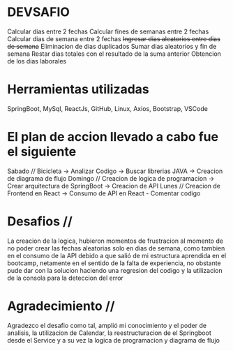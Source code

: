 # DEVSAFIO

 Calcular dias entre 2 fechas
 Calcular fines de semanas entre 2 fechas
 Calcular dias de semana entre 2 fechas
 ~~Ingresar dias aleatorios entre dias de semana~~
 Eliminacion de dias duplicados
 Sumar dias aleatorios y fin de semana
 Restar dias totales con el resultado de la suma anterior
 Obtencion de los dias laborales

# Herramientas utilizadas
SpringBoot, MySql, ReactJs, GitHub, Linux, Axios, Bootstrap, VSCode

# El plan de accion llevado a cabo fue el siguiente
 Sabado // Bicicleta -> Analizar Codigo -> Buscar librerias JAVA -> Creacion de diagrama de flujo
 Domingo // Creacion de logica de programacion -> Crear arquitectura de SpringBoot  -> Creacion de API
 Lunes // Creacion de Frontend en React -> Consumo de API en React - Comentar codigo

# Desafios // 
La creacion de la logica, hubieron momentos de frustracion al momento de no poder crear las fechas aleatorias solo en dias de semana, como tambien en el consumo de la API debido a que salió de mi estructura aprendida en el bootcamp, netamente en el sentido de la falta de experiencia, no obstante pude dar con la solucion haciendo una regresion del codigo y la utilizacion de la consola para la deteccion del error

# Agradecimiento // 
Agradezco el desafio como tal, amplió mi conocimiento y el poder de analisis, la utilizacion de Calendar, la reestructuracion de el Springboot desde el Service y a su vez la logica de programacion y diagrama de flujo